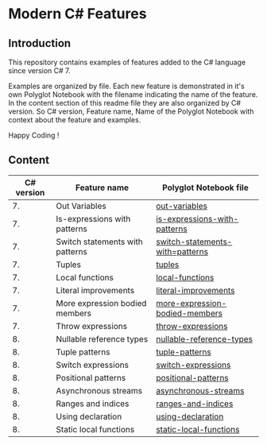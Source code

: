 # Modern C# Features

## Introduction

This repository contains examples of features added to the C# language since version C# 7. 

Examples are organized by file. Each new feature is demonstrated in it's own Polyglot Notebook with the filename indicating the name of the feature. In the content section of this readme file they are also organized by C# version. So C# version, Feature name, Name of the Polyglot Notebook with context about the feature and examples.

Happy Coding !

## Content

| C# version | Feature name                    | Polyglot Notebook file                                                     |
| ---------- | ------------------------------- | -------------------------------------------------------------------------- |
|          7.| Out Variables                   | [out-variables](./out-variables.ipynb)                                     | 
|          7.| Is-expressions with patterns    | [is-expressions-with-patterns](./is-expressions-with-patterns.ipynb)       |
|          7.| Switch statements with patterns | [switch-statements-with=patterns](./switch-statements-with-patterns.ipynb) | 
|          7.| Tuples                          | [tuples](./tuples.ipynb)                                                   | 
|          7.| Local functions                 | [local-functions](./local-functions.ipynb)                                 |
|          7.| Literal improvements            | [literal-improvements](./literal-improvements.ipynb)                       |
|          7.| More expression bodied members  | [more-expression-bodied-members](./more-expression-bodied-members.ipynb)   |
|          7.| Throw expressions               | [throw-expressions](./throw-expressions.ipynb)                             | 
|          8.| Nullable reference types        | [nullable-reference-types](./nullable-reference-types.ipynb)               |
|          8.| Tuple patterns                  | [tuple-patterns](./tuple-patterns.ipynb)                                   |  
|          8.| Switch expressions              | [switch-expressions](./switch-expressions.ipynb)                           |
|          8.| Positional patterns             | [positional-patterns](./positional-patterns.ipynb)                         | 
|          8.| Asynchronous streams            | [asynchronous-streams](./asynchronous-streams.ipynb)                       |
|          8.| Ranges and indices              | [ranges-and-indices](./ranges-and-indices.ipynb)                           |
|          8.| Using declaration               | [using-declaration](./using-declaration.ipynb)                             |
|          8.| Static local functions          | [static-local-functions](./static-local-functions.ipynb)                   | 